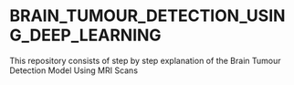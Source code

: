 # BRAIN_TUMOUR_DETECTION_USING_DEEP_LEARNING
This repository consists of step by step explanation of the Brain Tumour Detection Model Using MRI Scans
